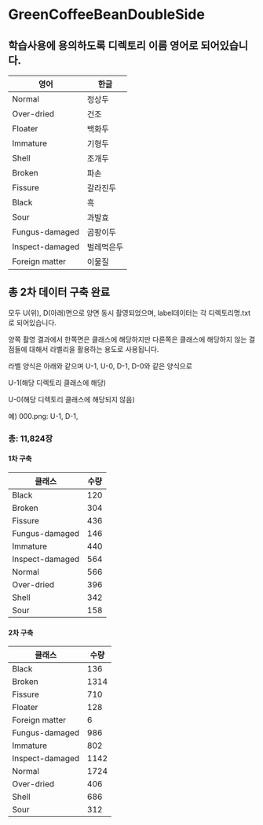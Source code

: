 # GreenCoffeeBeanDoubleSide

## 학습사용에 용의하도록 디렉토리 이름 영어로 되어있습니다.

|영어|한글|
|----|----|
|Normal|정상두|
|Over-dried|건조|
|Floater|백화두|
|Immature|기형두|
|Shell|조개두|
|Broken|파손|
|Fissure|갈라진두|
|Black|흑|
|Sour|과발효|
|Fungus-damaged|곰팡이두|
|Inspect-damaged|벌레먹은두|
|Foreign matter|이물질|

## 총 2차 데이터 구축 완료
모두 U(위), D(아래)면으로 양면 동시 촬영되었으며, label데이터는 각 디렉토리명.txt로 되어있습니다.

양쪽 촬영 결과에서 한쪽면은 클래스에 해당하지만 다른쪽은 클래스에 해당하지 않는 결점들에 대해서
라벨리을 활용하는 용도로 사용됩니다.

라벨 양식은 아래와 같으며 U-1, U-0, D-1, D-0와 같은 양식으로

U-1(해당 디렉토리 클래스에 해당)

U-0(해당 디렉토리 클래스에 해당되지 않음)

예) 000.png: U-1, D-1, 


### 총: 11,824장

#### 1차 구축
|클래스|수량|
|----|----|
|Black|120|
|Broken|304|
|Fissure|436|
|Fungus-damaged|146|
|Immature|440|
|Inspect-damaged|564|
|Normal|566|
|Over-dried|396|
|Shell|342|
|Sour|158|


#### 2차 구축
|클래스|수량|
|----|----|
|Black|136|
|Broken|1314|
|Fissure|710|
|Floater|128|
|Foreign matter|6|
|Fungus-damaged|986|
|Immature|802|
|Inspect-damaged|1142|
|Normal|1724|
|Over-dried|406|
|Shell|686|
|Sour|312|
